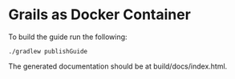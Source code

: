 # Grails as Docker Container

To build the guide run the following:

    ./gradlew publishGuide

The generated documentation should be at build/docs/index.html.
